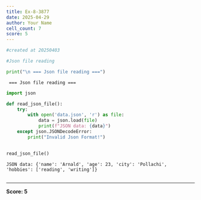 ```yaml
---
title: Ex-8-3877
date: 2025-04-29
author: Your Name
cell_count: 7
score: 5
---
```


```python
#created at 20250403
```


```python
#Json file reading
```


```python
print("\n === Json file reading ===")
```

    
     === Json file reading ===



```python
import json
```


```python
def read_json_file():
    try:
        with open('data.json', 'r') as file:
            data = json.load(file)
            print(f"JSON data: {data}")
    except json.JSONDecodeError:
        print("Invalid Json Format!")
            
```


```python
read_json_file()
```

    JSON data: {'name': 'Arnald', 'age': 23, 'city': 'Pollachi', 'hobbies': ['reading', 'writing']}



```python

```


---
**Score: 5**
